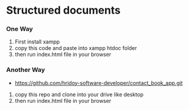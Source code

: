 # Structured documents

### One Way
1. First install xampp
2. copy this code and paste into xampp htdoc folder
3. then run index.html file in your browser

### Another Way
* https://github.com/hridoy-software-developer/contact_book_app.git

1. copy this repo and clone into your drive like desktop
2. then run index.html file in your browser